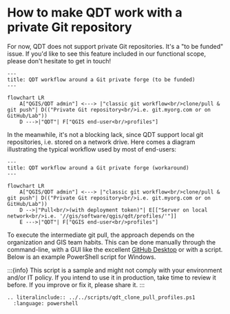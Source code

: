 # How to make QDT work with a private Git repository

For now, QDT does not support private Git repositories. It's a "to be funded" issue. If you'd like to see this feature included in our functional scope, please don't hesitate to get in touch!

```{mermaid}
---
title: QDT workflow around a Git private forge (to be funded)
---

flowchart LR
    A["QGIS/QDT admin"] <---> |"classic git workflow<br/>clone/pull & git push"| D(("Private Git repository<br/>i.e. git.myorg.com or on GitHub/Lab"))
    D --->|"QDT"| F["QGIS end-user<br/>profiles"]
```

In the meanwhile, it's not a blocking lack, since QDT support local git repositories, i.e. stored on a network drive. Here comes a diagram illustrating the typical workflow used by most of end-users:

```{mermaid}
---
title: QDT workflow around a Git private forge (workaround)
---

flowchart LR
    A["QGIS/QDT admin"] <---> |"classic git workflow<br/>clone/pull & git push"| D(("Private Git repository<br/>i.e. git.myorg.com or on GitHub/Lab"))
    D -->|"Pull<br/>(with deployment token)"| E[["Server on local network<br/>i.e. '//gis/software/qgis/qdt/profiles/'"]]
    E --->|"QDT"| F["QGIS end-user<br/>profiles"]
```

To execute the intermediate git pull, the approach depends on the organization and GIS team habits. This can be done manually through the command-line, with a GUI like the excellent [GitHub Desktop](https://github.com/apps/desktop) or with a script. Below is an example PowerShell script for Windows.

:::{info}
This script is a sample and might not comply with your environment and/or IT policy. If you intend to use it in production, take time to review it before. If you improve or fix it, please share it.
:::

```{eval-rst}
.. literalinclude:: ../../scripts/qdt_clone_pull_profiles.ps1
  :language: powershell
```
